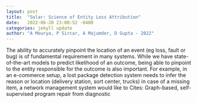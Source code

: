 ```yaml
---
layout: post
title:  "Solar: Science of Entity Loss Attribution"
date:   2022-06-20 23:00:52 -0400
categories: jekyll update
author: "A Mourya, P Sircar, A Majumder, D Gupta - 2022"
---
```

The ability to accurately pinpoint the location of an event (eg loss, fault or bug) is of fundamental requirement in many systems. While we have state-of-the-art models to predict likelihood of an outcome, being able to pinpoint to the entity responsible for the outcome is also important. For example, in an e-commerce setup, a lost package detection system needs to infer the reason or location (delivery station, sort center, trucks) in case of a missing item, a network management system would like to 
Cites: Graph-based, self-supervised program repair from diagnostic